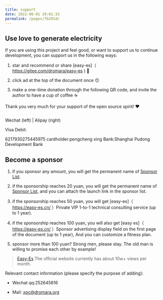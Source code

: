 ```yaml
---
title: support
date: 2022-06-01 19:01:33
permalink: /pages/fb291d/
---
```


## Use love to generate electricity

If you are using this project and feel good, or want to support us to continue development, you can support us in the following ways:

1. star and recommend or share [easy-es]（ https://gitee.com/dromara/easy-es ) 🚀

2. click ad at the top of the document once 🙃

3. make a one-time donation through the following QR code, and invite the author to have a cup of coffee ☕ ️

Thank you very much for your support of the open source spirit! ❤️

<img :src="$withBase('/img/vx-donate.png')" style="zoom: 95%"><img :src="$withBase('/img/alipay-donate.png')" style="zoom: 95%">

Wechat (left) | Alipay (right)

Visa Debit:

6217930275445975 cardholder:pengcheng xing Bank:Shanghai Pudong Development Bank

## Become a sponsor

1. if you sponsor any amount, you will get the permanent name of [Sponsor List](/pages/c51ac5/).

2. if the sponsorship reaches 20 yuan, you will get the permanent name of [Sponsor List](/pages/c51ac5/), and you can attach the launch link in the sponsor list.

3. if the sponsorship reaches 50 yuan, you will get [easy-es]（ https://easy-es.cn/ ）Private VIP 1-to-1 technical consulting service (up to 1 year).

4. if the sponsorship reaches 100 yuan, you will also get [easy es]（ https://easy-es.cn/ ）Sponsor advertising display field on the first page of the document (up to 1 year),
And you can customize a fitness plan.

5. sponsor more than 100 yuan? Strong men, please stay. The old man is willing to promise each other by example!

> [Easy-Es](https://en.easy-es.cn/) The official website currently has about 10w+ views per month.

Relevant contact information (please specify the purpose of adding):

* Wechat qq:252645816

* Mail: xpc@dromara.org